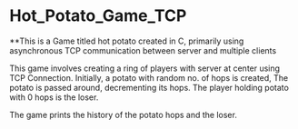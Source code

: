 # Hot_Potato_Game_TCP

**This is a Game titled hot potato created in C, primarily using asynchronous TCP communication between server and multiple clients

This game involves creating a ring of players with server at center using TCP Connection.
Initially, a potato with random no. of hops is created, The potato is passed around, decrementing its hops. The player holding potato with 0 hops is the loser.

The game prints the history of the potato hops and the loser.
